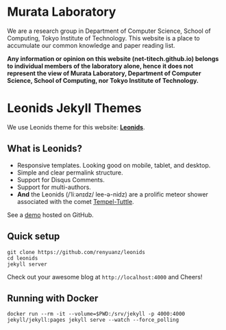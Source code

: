 # Murata Laboratory

We are a research group in Department of Computer Science, 
School of Computing, Tokyo Institute of Technology.
This website is a place to accumulate our common knowledge and paper
reading list. 

**Any information or opinion on this website
(net-titech.github.io) belongs to individual members of the laboratory
alone, hence it does not represent the view of Murata Laboratory,
Department of Computer Science, School of Computing, nor Tokyo Institute 
of Technology.**

# Leonids Jekyll Themes

We use Leonids theme for this website: **[Leonids](http://renyuanz.github.io/leonids)**.

## What is Leonids?

* Responsive templates. Looking good on mobile, tablet, and desktop.
* Simple and clear permalink structure.
* Support for Disqus Comments.
* Support for multi-authors.
* **And** the Leonids (/ˈliːənɪdz/ lee-ə-nidz) are a prolific meteor shower associated with the comet [Tempel-Tuttle](https://en.wikipedia.org/wiki/55P/Tempel%E2%80%93Tuttle).

See a [demo](http://renyuanz.github.io/leonids/) hosted on GitHub.

## Quick setup

```
git clone https://github.com/renyuanz/leonids
cd leonids
jekyll server
```

Check out your awesome blog at `http://localhost:4000` and Cheers!

## Running with Docker

```
docker run --rm -it --volume=$PWD:/srv/jekyll -p 4000:4000 jekyll/jekyll:pages jekyll serve --watch --force_polling
```
